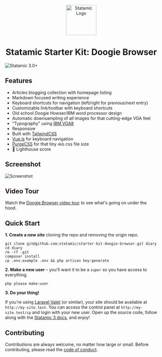 <p align="center"><img src="https://statamic.com/assets/branding/Statamic-Logo-Rad.svg" width="100" alt="Statamic Logo" /></p>
<h1 align="center">
  Statamic Starter Kit: Doogie Browser
</h1>

![Statamic 3.0+](https://img.shields.io/badge/Statamic-3.0+-FF269E?style=for-the-badge&link=https://statamic.com)

## Features
- Articles blogging collection with homepage listing
- Markdown focused writing experience
- Keyboard shortcuts for navigation (left/right for previous/next entry)
- Customizable link/toolbar with keyboard shortcuts
- Old school Doogie Howser/IBM word processor design
- Automatic downsampling of all images for that cutting-edge VGA feel
- "Typography" using [IBM VGA8](https://int10h.org/oldschool-pc-fonts/fontlist/#ibmvgamcga)
- Responsive
- Built with [TailwindCSS](https://tailwindcss.com)
- [Vue.js](https://github.com/vuejs/vue) for keyboard navigation
- [PurgeCSS](https://purgecss.com/) for that tiny `4kb` css file size
- :100: Lighthouse score

## Screenshot

![Screenshot](https://github.com/statamic/statamic-starter-doogie-browser/raw/master/screenshot.png)

## Video Tour

Watch the [Doogie Browser video tour](https://www.youtube.com/watch?v=-cLzCWu-DeE) to see what's going on under the hood.

## Quick Start

**1. Create a new site** cloning the repo and removing the origin repo.

```
git clone git@github.com:statamic/starter-kit-doogie-browser.git diary
cd diary
rm -rf .git
composer install
cp .env.example .env && php artisan key:generate
```

**2. Make a new user** – you'll want it to be a `super` so you have access to everything.

```
php please make:user
```

**3. Do your thing!**

If you're using [Laravel Valet](https://laravel.com/docs/valet) (or similar), your site should be available at `http://my-site.test`. You can access the control panel at `http://my-site.test/cp` and login with your new user. Open up the source code, follow along with the [Statamic 3 docs](https://statamic.dev), and enjoy!

## Contributing

Contributions are always welcome, no matter how large or small. Before contributing, please read the [code of conduct](https://github.com/statamic/cms/wiki/Code-of-Conduct).
